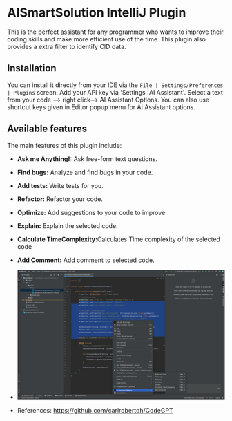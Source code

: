 # AISmartSolution IntelliJ Plugin
This is the perfect assistant for any programmer who wants to improve their coding skills and make more efficient use of the time.
This plugin also provides a extra filter to identify CID data.

## Installation
You can install it directly from your IDE via the `File | Settings/Preferences | Plugins` screen.
Add your API key via 'Settings |AI Assistant'.
Select a text from your code --> right click--> AI Assistant Options. You can also use shortcut keys given in Editor popup menu for AI Assistant options.

## Available features
The main features of this plugin include:
- <b>Ask me Anything!:</b> Ask free-form text questions.
- <b>Find bugs:</b> Analyze and find bugs in your code. 
- <b>Add tests:</b> Write tests for you. 
- <b>Refactor:</b> Refactor your code. 
- <b>Optimize:</b> Add suggestions to your code to improve.
- <b>Explain:</b> Explain the selected code.
- <b>Calculate TimeComplexity:</b>Calculates Time complexity of the selected code 
- <b>Add Comment:</b> Add comment to selected code.

- <img src="Screenshot 2023-03-03 at 11.30.19 AM.png"></img>

- References:
https://github.com/carlrobertoh/CodeGPT



